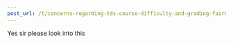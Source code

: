 ```yaml
---
post_url: /t/concerns-regarding-tds-course-difficulty-and-grading-fairness/168476/2
---
```

Yes sir please look into this